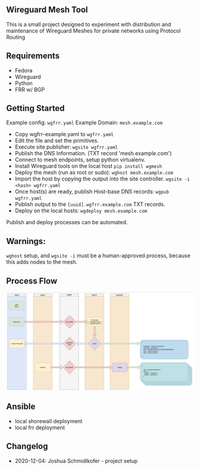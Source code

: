 ## Wireguard Mesh Tool


This is a small project designed to experiment with distribution and maintenance of Wireguard Meshes for private networks using Protocol Routing


## Requirements

 - Fedora
 - Wireguard
 - Python
 - FRR w/ BGP


##  Getting Started

Example config: `wgfrr.yaml`
Example Domain: `mesh.example.com`

 - Copy wgfrr-example.yaml to `wgfrr.yaml`
 - Edit the file and set the primitives.
 - Execute site publisher: `wgsite wgfrr.yaml`
 - Publish the DNS Information. (TXT record 'mesh.example.com')
 - Connect to mesh endpoints, setup python virtualenv.
 - Install Wireguard tools on the local host `pip install wgmesh`
 - Deploy the mesh (run as root or sudo): `wghost mesh.example.com`
 - Import the host by copying the output into the site controller. `wgsite -i <hash> wgfrr.yaml`
 - Once host(s) are ready, publish Host-base DNS records: `wgpub wgfrr.yaml`
 - Publish output to the `[uuid].wgfrr.example.com` TXT records.
 - Deploy on the local hosts: `wgdeploy mesh.example.com`

 Publish and deploy processes can be automated.

## Warnings:

 `wghost` setup, and `wgsite -i` must be a human-approved process, because this adds nodes to the mesh.


## Process Flow

  ![image](Documents/workflow.png)

 ## Ansible

  - local shorewall deployment
  - local frr deployment

 
 ## Changelog

  - 2020-12-04: Joshua Schmidlkofer - project setup
